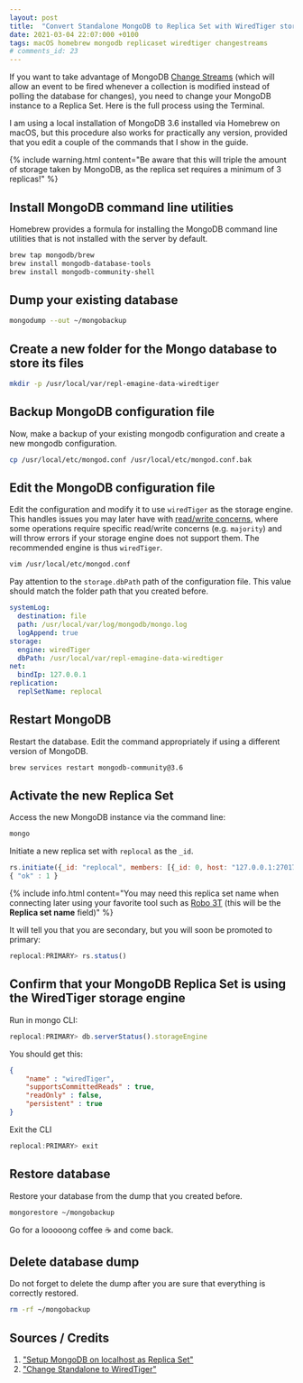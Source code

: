 ```yaml
---
layout: post
title:  "Convert Standalone MongoDB to Replica Set with WiredTiger storage engine (macOS and Homebrew)"
date: 2021-03-04 22:07:000 +0100
tags: macOS homebrew mongodb replicaset wiredtiger changestreams
# comments_id: 23
---
```


If you want to take advantage of MongoDB [Change Streams](https://docs.mongodb.com/manual/changeStreams/) (which will allow an event to be fired whenever a collection is modified instead of polling the database for changes), you need to change your MongoDB instance to a Replica Set. Here is the full process using the Terminal.

I am using a local installation of MongoDB 3.6 installed via Homebrew on macOS, but this procedure also works for practically any version, provided that you edit a couple of the commands that I show in the guide.

{% include warning.html content="Be aware that this will triple the amount of storage taken by MongoDB, as the replica set requires a minimum of 3 replicas!" %}

## Install MongoDB command line utilities

Homebrew provides a formula for installing the MongoDB command line utilities that is not installed with the server by default.

```bash
brew tap mongodb/brew
brew install mongodb-database-tools
brew install mongodb-community-shell
```

## Dump your existing database

```bash
mongodump --out ~/mongobackup
```

## Create a new folder for the Mongo database to store its files

```bash
mkdir -p /usr/local/var/repl-emagine-data-wiredtiger
```

## Backup MongoDB configuration file

Now, make a backup of your existing mongodb configuration and create a new mongodb configuration.

```bash
cp /usr/local/etc/mongod.conf /usr/local/etc/mongod.conf.bak
```

## Edit the MongoDB configuration file

Edit the configuration and modify it to use `wiredTiger` as the storage engine. This handles issues you may later have with [read/write concerns](https://docs.mongodb.com/manual/reference/read-concern/), where some operations require specific read/write concerns (e.g. `majority`) and will throw errors if your storage engine does not support them. The recommended engine is thus `wiredTiger`.

```bash
vim /usr/local/etc/mongod.conf
```

Pay attention to the `storage.dbPath` path of the configuration file. This value should match the folder path that you created before.

```yaml
systemLog:
  destination: file
  path: /usr/local/var/log/mongodb/mongo.log
  logAppend: true
storage:
  engine: wiredTiger
  dbPath: /usr/local/var/repl-emagine-data-wiredtiger
net:
  bindIp: 127.0.0.1
replication:
  replSetName: replocal
```

## Restart MongoDB

Restart the database. Edit the command appropriately if using a different version of MongoDB.

```bash
brew services restart mongodb-community@3.6
```

## Activate the new Replica Set

Access the new MongoDB instance via the command line:

```bash
mongo
```

Initiate a new replica set with `replocal` as the `_id`.

```javascript
rs.initiate({_id: "replocal", members: [{_id: 0, host: "127.0.0.1:27017"}] })
{ "ok" : 1 }
```
{% include info.html content="You may need this replica set name when connecting later using your favorite tool such as [Robo 3T](https://robomongo.org/) (this will be the **Replica set name** field)" %}

It will tell you that you are secondary, but you will soon be promoted to primary:

```javascript
replocal:PRIMARY> rs.status()
```

## Confirm that your MongoDB Replica Set is using the WiredTiger storage engine

Run in mongo CLI:

```javascript
replocal:PRIMARY> db.serverStatus().storageEngine
```

You should get this:

```json
{
	"name" : "wiredTiger",
	"supportsCommittedReads" : true,
	"readOnly" : false,
	"persistent" : true
}
```

Exit the CLI

```javascript
replocal:PRIMARY> exit
```

## Restore database

Restore your database from the dump that you created before.

```bash
mongorestore ~/mongobackup
```

Go for a looooong coffee ☕️ and come back.

## Delete database dump

Do not forget to delete the dump after you are sure that everything is correctly restored.

```bash
rm -rf ~/mongobackup
```

## Sources / Credits

1. ["Setup MongoDB on localhost as Replica Set"](https://gist.github.com/davisford/bb37079900888c44d2bbcb2c52a5d6e8)
2. ["Change Standalone to WiredTiger"](https://docs.mongodb.com/manual/tutorial/convert-standalone-to-replica-set/)
